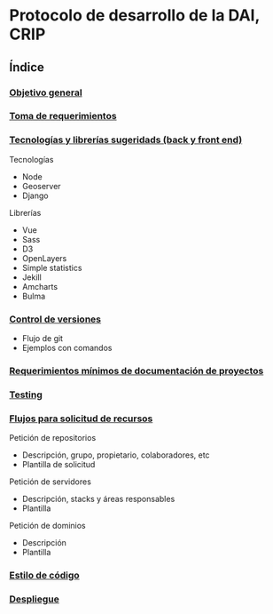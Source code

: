# Protocolo de desarrollo de la DAI, CRIP

## Índice

### [Objetivo general](objetivo.md)

### [Toma de requerimientos](toma_de_requerimientos.md)


### [Tecnologías y librerías sugeridads (back y front end)](tecnologias_y_librerias.md)
Tecnologías
* Node
* Geoserver
* Django


Librerías 
* Vue
* Sass
* D3
* OpenLayers
* Simple statistics
* Jekill
* Amcharts
* Bulma


### [Control de versiones](control_versiones.md)

* Flujo de git 
* Ejemplos con comandos

### [Requerimientos mínimos de documentación de proyectos](documentacion_de_proyectos.md)

### [Testing](testing.md)


### [Flujos para solicitud de recursos](solicitud_de_recursos.md)

Petición de repositorios
* Descripción, grupo, propietario, colaboradores, etc
* Plantilla de solicitud

Petición de servidores
* Descripción, stacks y áreas responsables
* Plantilla

Petición de dominios
* Descripción
* Plantilla

### [Estilo de código](estilo_de_codigo.md)

### [Despliegue](despliegue.md)
